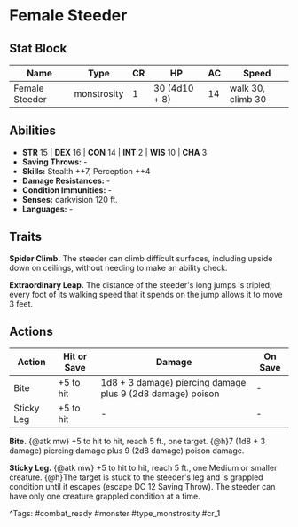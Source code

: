 # Female Steeder

## Stat Block

| Name | Type | CR | HP | AC | Speed |
|------|------|----|----|----|-------|
| Female Steeder | monstrosity | 1 | 30 (4d10 + 8) | 14 | walk 30, climb 30 |

## Abilities

- **STR** 15 | **DEX** 16 | **CON** 14 | **INT** 2 | **WIS** 10 | **CHA** 3
- **Saving Throws:** -  
- **Skills:** Stealth ++7, Perception ++4  
- **Damage Resistances:** -  
- **Condition Immunities:** -  
- **Senses:** darkvision 120 ft.  
- **Languages:** -

## Traits

**Spider Climb.** The steeder can climb difficult surfaces, including upside down on ceilings, without needing to make an ability check.

**Extraordinary Leap.** The distance of the steeder's long jumps is tripled; every foot of its walking speed that it spends on the jump allows it to move 3 feet.


## Actions

| Action | Hit or Save | Damage | On Save |
|--------|--------------|--------|----------|
| Bite | +5 to hit | 1d8 + 3 damage) piercing damage plus 9 (2d8 damage) poison | - |
| Sticky Leg | +5 to hit | - | - |

**Bite.** {@atk mw} +5 to hit to hit, reach 5 ft., one target. {@h}7 (1d8 + 3 damage) piercing damage plus 9 (2d8 damage) poison damage.

**Sticky Leg.** {@atk mw} +5 to hit to hit, reach 5 ft., one Medium or smaller creature. {@h}The target is stuck to the steeder's leg and is grappled condition until it escapes (escape DC 12 Saving Throw). The steeder can have only one creature grappled condition at a time.


^Tags: #combat_ready #monster #type_monstrosity #cr_1